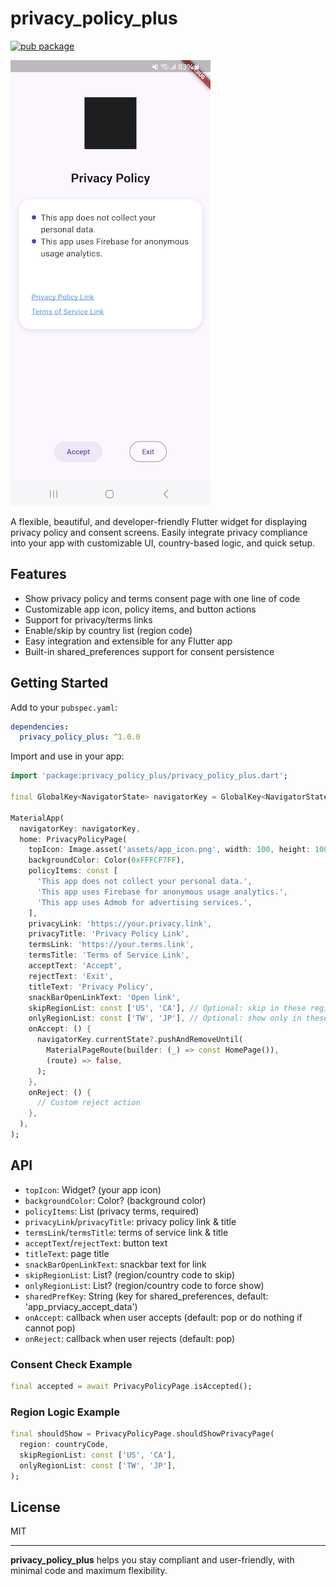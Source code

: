 # privacy_policy_plus

[![pub package](https://img.shields.io/pub/v/privacy_policy_plus.svg)](https://pub.dev/packages/privacy_policy_plus)

[![Demo](https://raw.githubusercontent.com/changyy/privacy_policy_plus_dart/main/example/assets/screenshot320.png)](https://pub.dev/packages/privacy_policy_plus)

A flexible, beautiful, and developer-friendly Flutter widget for displaying privacy policy and consent screens. Easily integrate privacy compliance into your app with customizable UI, country-based logic, and quick setup.

## Features
- Show privacy policy and terms consent page with one line of code
- Customizable app icon, policy items, and button actions
- Support for privacy/terms links
- Enable/skip by country list (region code)
- Easy integration and extensible for any Flutter app
- Built-in shared_preferences support for consent persistence

## Getting Started

Add to your `pubspec.yaml`:

```yaml
dependencies:
  privacy_policy_plus: ^1.0.0
```

Import and use in your app:

```dart
import 'package:privacy_policy_plus/privacy_policy_plus.dart';

final GlobalKey<NavigatorState> navigatorKey = GlobalKey<NavigatorState>();

MaterialApp(
  navigatorKey: navigatorKey,
  home: PrivacyPolicyPage(
    topIcon: Image.asset('assets/app_icon.png', width: 100, height: 100),
    backgroundColor: Color(0xFFFCF7FF),
    policyItems: const [
      'This app does not collect your personal data.',
      'This app uses Firebase for anonymous usage analytics.',
      'This app uses Admob for advertising services.',
    ],
    privacyLink: 'https://your.privacy.link',
    privacyTitle: 'Privacy Policy Link',
    termsLink: 'https://your.terms.link',
    termsTitle: 'Terms of Service Link',
    acceptText: 'Accept',
    rejectText: 'Exit',
    titleText: 'Privacy Policy',
    snackBarOpenLinkText: 'Open link',
    skipRegionList: const ['US', 'CA'], // Optional: skip in these regions
    onlyRegionList: const ['TW', 'JP'], // Optional: show only in these regions
    onAccept: () {
      navigatorKey.currentState?.pushAndRemoveUntil(
        MaterialPageRoute(builder: (_) => const HomePage()),
        (route) => false,
      );
    },
    onReject: () {
      // Custom reject action
    },
  ),
);
```

## API
- `topIcon`: Widget? (your app icon)
- `backgroundColor`: Color? (background color)
- `policyItems`: List<String> (privacy terms, required)
- `privacyLink`/`privacyTitle`: privacy policy link & title
- `termsLink`/`termsTitle`: terms of service link & title
- `acceptText`/`rejectText`: button text
- `titleText`: page title
- `snackBarOpenLinkText`: snackbar text for link
- `skipRegionList`: List<String>? (region/country code to skip)
- `onlyRegionList`: List<String>? (region/country code to force show)
- `sharedPrefKey`: String (key for shared_preferences, default: 'app_prviacy_accept_data')
- `onAccept`: callback when user accepts (default: pop or do nothing if cannot pop)
- `onReject`: callback when user rejects (default: pop)

### Consent Check Example

```dart
final accepted = await PrivacyPolicyPage.isAccepted();
```

### Region Logic Example

```dart
final shouldShow = PrivacyPolicyPage.shouldShowPrivacyPage(
  region: countryCode,
  skipRegionList: const ['US', 'CA'],
  onlyRegionList: const ['TW', 'JP'],
);
```

## License
MIT

---

**privacy_policy_plus** helps you stay compliant and user-friendly, with minimal code and maximum flexibility.

